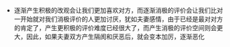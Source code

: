 - 逐渐产生积极的改观会让我们更加喜欢对方，而逐渐消极的评价会让我们比对一开始就对我们消极评价的人更加讨厌，犹如夫妻感情，由于已经是最对对方的肯定了，产生更积极的评价难度已经很大了，而产生消极的评价空间则会更大，因此，如果夫妻双方产生隔阂和厌恶后，就会变本加厉，逐渐恶化